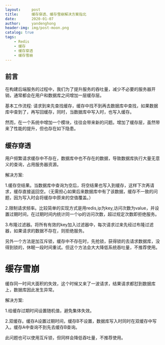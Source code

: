 ```yaml
---
layout:     post
title:      缓存穿透、缓存雪崩解决方案指北
date:       2020-01-07
author:     yandenghong
header-img: img/post-moon.png
catalog: true
tags:
    - Redis
    - 缓存
    - 缓存穿透
    - 缓存雪崩
---
```

## 前言

在构建后端服务的过程中，我们为了提升服务的吞吐量，减少不必要的服务器开销，通常都会在用户和数据库之间增加一层缓存层。

基本工作流程: 请求到来先查找缓存，缓存中找不到再去数据库中查找，如果数据库中查到了，再写回缓存，同时，当数据库中写入时，也写入缓存。

然而，在一个系统中增加一个模块，往往会带来新的问题。增加了缓存层，虽然带来了性能的提升，但也存在如下隐患。

## 缓存穿透

用户频繁请求缓存中不存在，数据库中也不存在的数据，导致数据库执行大量无意义的查询，占用服务器资源。

解决方案:

1.缓存空结果。当数据库中查询为空后，将空结果也写入到缓存，这样下次再请求，缓存直接返回空。（无需担心如果后来数据库中有了该数据，缓存不一致的问题，因为写入时会将缓存中原来的空值覆盖。）

2.限制请求频率。比较简单的实现方式是用redis,ip为key,访问次数为value，并设置过期时间，在过期时间内统计同一个ip的访问次数，超过规定次数即拒绝服务。

3.布隆过滤器。将所有有效的key加入过滤器中，每次请求过来先经过布隆过滤器，如果请求的数据不存在，则拒绝服务。


另外一个方法是加互斥锁，缓存中不存在时，先抢锁，获得锁的去请求数据库，没得到锁的，休眠一段时间重试。但这个方法会大大降低系统吞吐量，不推荐使用。

# 缓存雪崩

缓存同一时间大面积的失效，这个时候又来了一波请求，结果请求都怼到数据库上，数据库因此发生异常。

解决方案:

1.给缓存过期时间设置随机值，避免集体失效。

2.双缓存。缓存A设置过期时间，缓存B不设置，数据库写入时同时在双缓存中写入。缓存A中查询不到先去缓存B查询。


此问题也可以使用互斥锁，但同样会降低吞吐量，不推荐使用。

